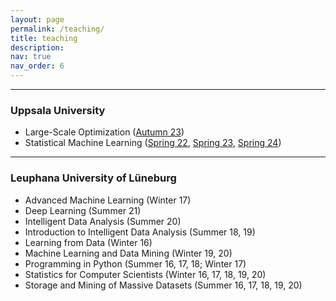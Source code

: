 ```yaml
---
layout: page
permalink: /teaching/
title: teaching
description: 
nav: true
nav_order: 6
---
```


<hr>

### Uppsala University
<ul>
  <li>Large-Scale Optimization (<a href="https://uppsala.instructure.com/courses/84856">Autumn 23</a>)</li>
  <li>Statistical Machine Learning (<a href="https://uppsala.instructure.com/courses/46077">Spring 22</a>, <a href="https://uppsala.instructure.com/courses/73255">Spring 23</a>, <a href="https://uppsala.instructure.com/courses/87869">Spring 24</a>)</li>
</ul>

<hr>

### Leuphana University of Lüneburg
<ul>
  <li>Advanced Machine Learning (Winter 17)</li>
  <li>Deep Learning (Summer 21)</li>
  <li>Intelligent Data Analysis (Summer 20)</li>
  <li>Introduction to Intelligent Data Analysis (Summer 18, 19)</li>
  <li>Learning from Data (Winter 16)</li>
  <li>Machine Learning and Data Mining (Winter 19, 20)</li>
  <li>Programming in Python (Summer 16, 17, 18; Winter 17)</li>
  <li>Statistics for Computer Scientists (Winter 16, 17, 18, 19, 20)</li>
  <li>Storage and Mining of Massive Datasets (Summer 16, 17, 18, 19, 20)</li>
</ul>
